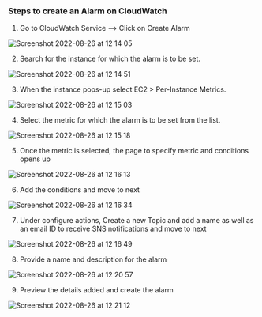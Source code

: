### Steps to create an Alarm on CloudWatch

1. Go to CloudWatch Service --> Click on Create Alarm

![Screenshot 2022-08-26 at 12 14 05](https://user-images.githubusercontent.com/102330725/186893195-c97635e3-438b-4d64-9e7f-c6a73ed47ba1.png)

2. Search for the instance for which the alarm is to be set.

![Screenshot 2022-08-26 at 12 14 51](https://user-images.githubusercontent.com/102330725/186893551-c83b5dcf-c477-4ea8-b46b-ee06fe18bc6c.png)

3. When the instance pops-up select EC2 > Per-Instance Metrics.

![Screenshot 2022-08-26 at 12 15 03](https://user-images.githubusercontent.com/102330725/186893784-8727a6df-1fea-4dae-9f13-ebf12b112f38.png)

4. Select the metric for which the alarm is to be set from the list.

![Screenshot 2022-08-26 at 12 15 18](https://user-images.githubusercontent.com/102330725/186941527-fb713b52-b9c8-40fd-b575-24042af12add.png)

5. Once the metric is selected, the page to specify metric and conditions opens up

![Screenshot 2022-08-26 at 12 16 13](https://user-images.githubusercontent.com/102330725/186941694-7723b15f-1c0d-4585-bd76-345d6939147f.png)

6. Add the conditions and move to next

![Screenshot 2022-08-26 at 12 16 34](https://user-images.githubusercontent.com/102330725/186943565-e6fdde23-4766-4c21-94a6-2efa36db56bb.png)

7. Under configure actions, Create a new Topic and add a name as well as an email ID to receive SNS notifications and move to next

![Screenshot 2022-08-26 at 12 16 49](https://user-images.githubusercontent.com/102330725/186943740-76a50bbc-ab32-4ba0-8cfb-ae76b0b906a7.png)

8. Provide a name and description for the alarm

![Screenshot 2022-08-26 at 12 20 57](https://user-images.githubusercontent.com/102330725/186944664-5ab66f90-f368-47ff-b39e-926ebf217889.png)

9. Preview the details added and create the alarm

![Screenshot 2022-08-26 at 12 21 12](https://user-images.githubusercontent.com/102330725/186944742-7e942014-7dc8-4202-9f68-118c12c88e5c.png)
